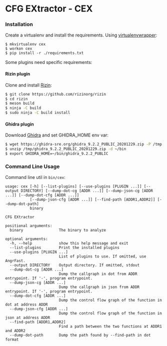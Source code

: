# CFG EXtractor - CEX

### Installation

Create a virtualenv and install the requirements. Using [virtualenvwrapper](https://virtualenvwrapper.readthedocs.io/en/latest/):

```
$ mkvirtualenv cex
$ workon cex
$ pip install -r ./requirements.txt
```

Some plugins need specific requirements:

#### Rizin plugin

Clone and install [Rizin](https://github.com/rizinorg/rizin):

``` bash
$ git clone https://github.com/rizinorg/rizin
$ cd rizin
$ meson build
$ ninja -C build
$ sudo ninja -C build install
```

#### Ghidra plugin

Download [Ghidra](https://ghidra-sre.org/) and set GHIDRA_HOME env var:

``` bash
$ wget https://ghidra-sre.org/ghidra_9.2.2_PUBLIC_20201229.zip -P /tmp
$ unzip /tmp/ghidra_9.2.2_PUBLIC_20201229.zip -d ~/bin
$ export GHIDRA_HOME=~/bin/ghidra_9.2.2_PUBLIC
```

### Command Line Usage

Command line util in `bin/cex`:

```
usage: cex [-h] [--list-plugins] [--use-plugins [PLUGIN ...]] [--output DIRECTORY] [--dump-dot-cg [ADDR ...]] [--dump-json-cg [ADDR ...]] [--dump-dot-cfg [ADDR ...]]
           [--dump-json-cfg [ADDR ...]] [--find-path [ADDR1,ADDR2]] [--dump-dot-path]
           binary

CFG EXtractor

positional arguments:
  binary                The binary to analyze

optional arguments:
  -h, --help            show this help message and exit
  --list-plugins        Print the installed plugins
  --use-plugins [PLUGIN ...]
                        List of plugins to use. If omitted, use AngrFast.
  --output DIRECTORY    Output directory. If omitted, stdout
  --dump-dot-cg [ADDR ...]
                        Dump the callgraph in dot from ADDR entrypoint. If '-', program entrypoint.
  --dump-json-cg [ADDR ...]
                        Dump the callgraph in json from ADDR entrypoint. If '-', program entrypoint.
  --dump-dot-cfg [ADDR ...]
                        Dump the control flow graph of the function in dot at address ADDR
  --dump-json-cfg [ADDR ...]
                        Dump the control flow graph of the function in json at address ADDR
  --find-path [ADDR1,ADDR2]
                        Find a path between the two functions at ADDR1 and ADDR2
  --dump-dot-path       Dump the path found by --find-path in dot format
```

